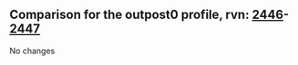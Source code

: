 ## Comparison for the outpost0 profile, rvn: [2446](https://github.com/PRO100KatYT/FortniteProfileRevisions/tree/main/profiles/outpost0/2446%20outpost0.json)-[2447](https://github.com/PRO100KatYT/FortniteProfileRevisions/tree/main/profiles/outpost0/2447%20outpost0.json)

No changes
